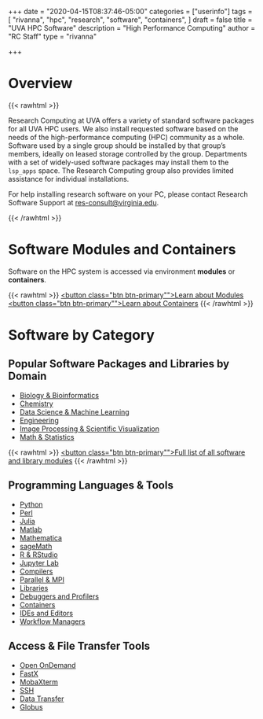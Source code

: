 +++
date = "2020-04-15T08:37:46-05:00"
categories = ["userinfo"]
tags = [
  "rivanna",
  "hpc",
  "research",
  "software",
  "containers",
]
draft = false
title = "UVA HPC Software"
description = "High Performance Computing"
author = "RC Staff"
type = "rivanna"

+++

# Overview
{{< rawhtml >}}
<p class="lead">Research Computing at UVA offers a variety of standard software packages for all UVA HPC users. We also install requested software based on the needs of the high-performance computing (HPC) community as a whole. Software used by a single group should be installed by that group’s members, ideally on leased storage controlled by the group. Departments with a set of widely-used software packages may install them to the <code>lsp_apps</code> space. The Research Computing group also provides limited assistance for individual installations.</p>
<p class="lead">For help installing research software on your PC, please contact Research Software Support at <a href="mailto:res-consult@virginia.edu">res-consult@virginia.edu</a>.</p>
{{< /rawhtml >}}

# Software Modules and Containers

Software on the HPC system is accessed via environment **modules** or **containers**.

{{< rawhtml >}}
<a href="/userinfo/hpc/software/modules/"><button class="btn btn-primary"">Learn about Modules</button></a> &nbsp;
<a href="/userinfo/hpc/software/containers/"><button class="btn btn-primary"">Learn about Containers</button></a>
{{< /rawhtml >}}

# Software by Category

## Popular Software Packages and Libraries by Domain

* [Biology & Bioinformatics](/userinfo/hpc/software/bioinformatics)
* [Chemistry](/userinfo/hpc/software/chemistry)
* [Data Science & Machine Learning](/userinfo/hpc/software/machine-learning)
* [Engineering](/userinfo/hpc/software/engineering)
* [Image Processing & Scientific Visualization](/userinfo/hpc/software/imageprocessing)
* [Math & Statistics](/userinfo/hpc/software/math-statistics)

{{< rawhtml >}}
<a href="/userinfo/hpc/software/complete-list/"><button class="btn btn-primary"">Full list of all software and library modules</button></a>
{{< /rawhtml >}}


## Programming Languages & Tools

* [Python](/userinfo/hpc/software/python)
* [Perl](/userinfo/hpc/software/perl)
* [Julia](/userinfo/hpc/software/julia)
* [Matlab](/userinfo/hpc/software/matlab)
* [Mathematica](/userinfo/hpc/software/mathematica)
* [sageMath](/userinfo/hpc/software/sagemath)
* [R & RStudio](/userinfo/hpc/software/r)
* [Jupyter Lab](/userinfo/hpc/software/jupyterlab)
* [Compilers](/userinfo/hpc/software/compilers)
* [Parallel & MPI](/userinfo/hpc/software/mpi)
* [Libraries](/userinfo/hpc/software/libraries)
* [Debuggers and Profilers](/userinfo/hpc/software/debuggers)
* [Containers](/userinfo/hpc/software/containers)
* [IDEs and Editors](/userinfo/hpc/software/ide)
* [Workflow Managers](/userinfo/hpc/software/workflow_managers)

## Access & File Transfer Tools

* [Open OnDemand](/userinfo/hpc/login/#web-based-access)
* [FastX](/userinfo/hpc/login/#remote-desktop-access)
* [MobaXterm](/userinfo/hpc/logintools/mobaxterm/)
* [SSH](/userinfo/hpc/login/#secure-shell-access-ssh)
* [Data Transfer](/userinfo/data-transfer)
* [Globus](/userinfo/globus/)
